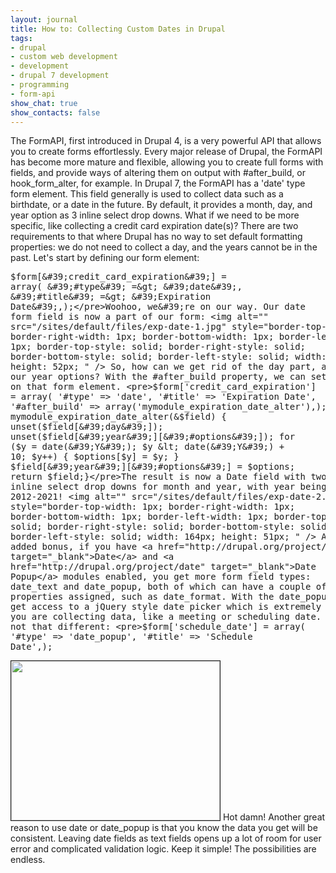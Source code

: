 ```yaml
---
layout: journal
title: How to: Collecting Custom Dates in Drupal
tags: 
- drupal
- custom web development
- development
- drupal 7 development
- programming
- form-api
show_chat: true
show_contacts: false
---
```


The FormAPI, first introduced in Drupal 4, is a very powerful API that allows you to create forms effortlessly. Every major release of Drupal, the FormAPI has become more mature and flexible, allowing you to create full forms with fields, and provide ways of altering them on output with #after_build, or hook_form_alter, for example. In Drupal 7, the FormAPI has a &#39;date&#39; type form element. This field generally is used to collect data such as a birthdate, or a date in the future. By default, it provides a month, day, and year option as 3 inline select drop downs. What if we need to be more specific, like collecting a credit card expiration date(s)? There are two requirements to that where Drupal has no way to set default formatting properties: we do not need to collect a day, and the years cannot be in the past. Let&#39;s start by defining our form element: <pre>$form[&#39;credit_card_expiration&#39;] = array( &#39;#type&#39; =&gt; &#39;date&#39;, &#39;#title&#39; =&gt; &#39;Expiration Date&#39;,);</pre>Woohoo, we&#39;re on our way. Our date form field is now a part of our form: <img alt="" src="/sites/default/files/exp-date-1.jpg" style="border-top-width: 1px; border-right-width: 1px; border-bottom-width: 1px; border-left-width: 1px; border-top-style: solid; border-right-style: solid; border-bottom-style: solid; border-left-style: solid; width: 206px; height: 52px; " /> So, how can we get rid of the day part, and adjust our year options? With the #after_build property, we can set a callback on that form element. <pre>$form[&#39;credit_card_expiration&#39;] = array( &#39;#type&#39; =&gt; &#39;date&#39;, &#39;#title&#39; =&gt; &#39;Expiration Date&#39;, &#39;#after_build&#39; =&gt; array(&#39;mymodule_expiration_date_alter&#39;),);function mymodule_expiration_date_alter(&amp;$field) { unset($field[&#39;day&#39;]); unset($field[&#39;year&#39;][&#39;#options&#39;]); for ($y = date(&#39;Y&#39;); $y &lt; date(&#39;Y&#39;) + 10; $y++) { $options[$y] = $y; } $field[&#39;year&#39;][&#39;#options&#39;] = $options; return $field;}</pre>The result is now a Date field with two inline select drop downs for month and year, with year being from 2012-2021! <img alt="" src="/sites/default/files/exp-date-2.jpg" style="border-top-width: 1px; border-right-width: 1px; border-bottom-width: 1px; border-left-width: 1px; border-top-style: solid; border-right-style: solid; border-bottom-style: solid; border-left-style: solid; width: 164px; height: 51px; " /> As an added bonus, if you have <a href="http://drupal.org/project/date" target="_blank">Date</a> and <a href="http://drupal.org/project/date" target="_blank">Date Popup</a> modules enabled, you get more form field types: date_text and date_popup, both of which can have a couple of additional properties assigned, such as date_format. With the date_popup type, you get access to a jQuery style date picker which is extremely useful if you are collecting data, like a meeting or scheduling date. Our code is not that different: <pre>$form[&#39;schedule_date&#39;] = array( &#39;#type&#39; =&gt; &#39;date_popup&#39;, &#39;#title&#39; =&gt; &#39;Schedule Date&#39;,);</pre><img alt="" src="/sites/default/files/exp-date-3.jpg" style="border-top-width: 1px; border-right-width: 1px; border-bottom-width: 1px; border-left-width: 1px; border-top-style: solid; border-right-style: solid; border-bottom-style: solid; border-left-style: solid; width: 334px; height: 255px; " /> Hot damn! Another great reason to use date or date_popup is that you know the data you get will be consistent. Leaving date fields as text fields opens up a lot of room for user error and complicated validation logic. Keep it simple! The possibilities are endless.